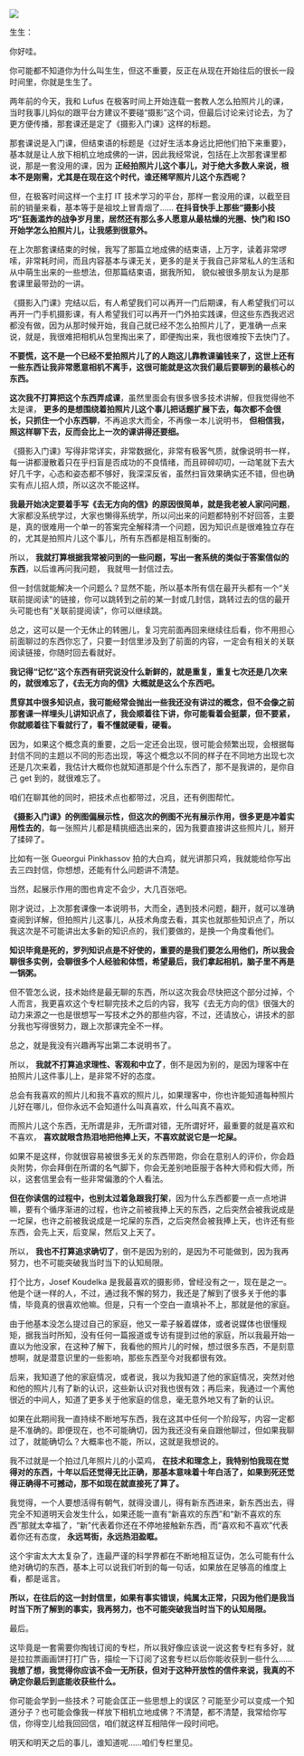 ![](https://static001.geekbang.org/resource/image/3f/d8/3f03a5b4f9eb72c85ee5ce25c9b343d8.jpg?wh=3000x1598)

生生：

你好哇。

你可能都不知道你为什么叫生生，但这不重要，反正在从现在开始往后的很长一段时间里，你就是生生了。

两年前的今天，我和 Lufus 在极客时间上开始连载一套教人怎么拍照片儿的课，当时我事儿妈似的跟平台方建议不要碰“摄影”这个词，但最后讨论来讨论去，为了更方便传播，那套课还是定了《摄影入门课》这样的标题。

那套课说是入门课，但结束语的标题是《过好生活本身远比把他们拍下来重要》，基本就是让人放下相机立地成佛的一讲，因此我经常说，包括在上次那套课里都说，那是一套没用的课，因为 **正经拍照片儿这个事儿，对于绝大多数人来说，根本不是刚需，尤其是在现在这个时代，谁还稀罕照片儿这个东西呢？**

但，在极客时间这样一个主打 IT 技术学习的平台，那样一套没用的课，以截至目前的销量来看，基本等于是祖坟上冒青烟了…… **在抖音快手上那些“摄影小技巧”狂轰滥炸的战争岁月里，居然还有那么多人愿意从最枯燥的光圈、快门和 ISO 开始学怎么拍照片儿，让我感到很意外。**

在上次那套课结束的时候，我写了那篇立地成佛的结束语，上万字，读着非常啰嗦，非常耗时间，而且内容基本与课无关，更多的是关于我自己非常私人的生活和从中萌生出来的一些想法，但那篇结束语，据我所知， 貌似被很多朋友认为是那套课里最带劲的一讲。

《摄影入门课》完结以后，有人希望我们可以再开一门后期课，有人希望我们可以再开一门手机摄影课，有人希望我们可以再开一门外拍实践课，但这些东西我迟迟都没有做，因为从那时候开始，我自己就已经不怎么拍照片儿了，更准确一点来说，就是，我很难把相机从包里掏出来了，即便掏出来，我也很难按下去快门了。

**不要慌，这不是一个已经不爱拍照片儿了的人跑这儿靠教课骗钱来了，这世上还有一些东西让我非常愿意相机不离手，这很可能就是这次我们最后要聊到的最核心的东西。**

**这次我不打算把这个东西弄成课**，虽然里面会有很多很多技术讲解，但我觉得他不太是课， **更多的是想围绕着拍照片儿这个事儿把话题扩展下去，每次都不会很长，只抓住一个小东西聊**，不再追求大而全，不再像一本儿说明书， **但相信我，照这样聊下去，反而会比上一次的课讲得还要细。**

《摄影入门课》写得非常详实，非常数据化，非常有极客气质，就像说明书一样，每一讲都漫散着只在乎扫盲是否成功的不良情绪，而且碎碎叨叨，一动笔就下去大好几千字，心态和姿态都不够好，我深深反省，虽然扫盲效果确实还不错，但也确实有点儿招人烦，所以这次不能这样。

**我最开始决定要着手写《去无方向的信》的原因很简单，就是我老被人家问问题**，大家都没系统学过，大家也懒得系统学，所以问出来的问题都特别不好回答，主要是，真的很难用一个单一的答案完全解释清一个问题，因为知识点是很难独立存在的，尤其是拍照片儿这个事儿，所有东西都是相互制衡的。

所以， **我就打算根据我常被问到的一些问题，写出一套系统的类似于答案信似的东西**，以后谁再问我问题， 我就甩一封信过去。

但一封信就能解决一个问题么？显然不能，所以基本所有信在最开头都有一个“关联前提阅读”的链接，你可以跳转到之前的某一封或几封信，跳转过去的信的最开头可能也有“关联前提阅读”，你可以继续跳。

总之，这可以是一个无休止的转圈儿，复习完前面再回来继续往后看，你不用担心前面聊过的东西你忘了，只要一封信里涉及到了前面的内容，一定会有相关的关联阅读链接，你随时回去看就好。

**我记得“记忆”这个东西有研究说没什么新鲜的，就是重复，重复七次还是几次来的，就很难忘了，《去无方向的信》大概就是这么个东西吧。**

**贯穿其中很多知识点，我可能经常会抛出一些我还没有讲过的概念，但不会像之前那套课一样埋头儿讲知识点了，我会顺着往下讲，你可能看着会挺蒙，但不要紧，你就顺着往下看就行了，看不懂就硬看，硬看。**

因为，如果这个概念真的重要，之后一定还会出现，很可能会频繁出现，会根据每封信不同的主题以不同的形态出现，等这个概念以不同的样子在不同地方出现七次还是几次来着，我估计大概你也就知道那是个什么东西了，那不是我讲的，是你自己 get 到的，就很难忘了。

咱们在聊其他的同时，把技术点也都带过，况且，还有例图帮忙。

**《摄影入门课》的例图偏展示性，但这次的例图不光有展示作用，很多更是冲着实用性去的**，每一张照片儿都是精挑细选出来的，因为我要直接讲这些照片儿，掰开了揉碎了。

比如有一张 Gueorgui Pinkhassov 拍的大白鸡，就光讲那只鸡，我就能给你写出去三四封信，你想想，还能有什么问题讲不清楚。

当然，起展示作用的图也肯定不会少，大几百张吧。

刚才说过，上次那套课像一本说明书，大而全，遇到技术问题，翻开，就可以准确查阅到详解，但拍照片儿这事儿，从技术角度去看，其实也就那些知识点了，所以我这次是不可能讲出太多新的知识点的，我们要做的，是换一个角度看他们。

**知识毕竟是死的，罗列知识点是不好使的，重要的是我们要怎么用他们，所以我会聊很多实例，会聊很多个人经验和体悟，希望最后，我们拿起相机，脑子里不再是一锅粥。**

但不管怎么说，技术始终是最无聊的东西，所以这次我会尽快把这个部分过掉，个人而言，我更喜欢这个专栏聊完技术之后的内容，我写《去无方向的信》很强大的动力来源之一也是很想写一写技术之外的那些内容，不过，还请放心，讲技术的部分我也写得很努力，跟上次那课完全不一样。

总之，就是我没有兴趣再写出第二本说明书了。

所以， **我就不打算追求理性、客观和中立了**，倒不是因为别的，是因为理客中在拍照片儿这件事儿上，是非常不好的态度。

总会有我喜欢的照片儿和我不喜欢的照片儿，如果理客中，你也许能知道每种照片儿好在哪儿，但你永远不会知道什么叫真喜欢，什么叫真不喜欢。

而照片儿这个东西，无所谓是非，无所谓对错，无所谓好坏，最重要的就是喜欢和不喜欢， **喜欢就眼含热泪地把他捧上天，不喜欢就说它是一坨屎。**

如果不是这样，你就很容易被很多无关的东西带跑，你会在意别人的评价，你会趋炎附势，你会拜倒在所谓的名气脚下，你会无差别地臣服于各种大师和假大师，所以，这套信里会有一些非常偏激的个人看法。

**但在你读信的过程中，也别太过着急跟我打架**，因为什么东西都要一点一点地讲嘛，要有个循序渐进的过程，也许之前被我捧上天的东西，之后突然会被我说成是一坨屎，也许之前被我说成是一坨屎的东西，之后突然会被我捧上天，也许还有些东西，会先上天，后变屎，然后又上天了。

所以， **我也不打算追求确切了**，倒不是因为别的，是因为不可能做到，因为我再努力，也不可能突破我当时当下的认知局限。

打个比方，Josef Koudelka 是我最喜欢的摄影师，曾经没有之一，现在是之一。他是个谜一样的人，不过，通过我不懈的努力，我还是了解到了很多关于他的事情，毕竟真的很喜欢他嘛。但是，只有一个空白一直填补不上，那就是他的家庭。

由于他基本没怎么提过自己的家庭，他又一辈子躲着媒体，或者说媒体也很懂规矩，据我当时所知，没有任何一篇报道或专访有提到过他的家庭，所以我最开始一直以为他没家，在这种了解下，我看他的照片儿的时候，想过很多东西，不是刻意想啊，就是潜意识里的一些影响，那些东西至今对我都很有效。

后来，我知道了他的家庭情况，或者说，我以为我知道了他的家庭情况，突然对他和他的照片儿有了新的认识，这些新认识对我也很有效；再后来，我通过一个离他很近的中间人，知道了更多关于他家庭的信息，毫无意外地又有了新的认识。

如果在此期间我一直持续不断地写东西，我在这其中任何一个阶段写，内容一定都是不准确的。即便现在，也不可能确切，因为我还没有亲⾃跟他聊过，但如果我聊过了，就能确切么？大概率也不能，所以，这就是我想说的。

我不过就是一个拍过几年照片儿的小菜鸡， **在技术和理念上，我特别怕我现在觉得对的东西，十年以后还觉得无比正确，那基本意味着十年白活了，如果到死还觉得正确得不可撼动，那不如现在就直接死了算了。**

我觉得，一个人要想活得有朝气，就得没谱儿，得有新东西进来，新东西出去，得完全不知道明天会发生什么，如果还能一直有“新喜欢的东西”和“新不喜欢的东西”那就太幸福了，“新”代表着你还在不停地接触新东西，而“喜欢和不喜欢”代表着你还有态度， **永远骂街，永远热泪盈眶。**

这个宇宙太大太复杂了，连最严谨的科学界都在不断地相互证伪，怎么可能有什么绝对确切的东西，基本上可以说我们听到的每一句话，如果放在足够高的维度上看，都是谣言。

**所以，在往后的这一封封信里，如果有事实错误，纯属太正常，只因为他们是我当时当下所了解到的事实，我再努力，也不可能突破我当时当下的认知局限。**

最后。

这毕竟是一套需要你掏钱订阅的专栏，所以我好像应该说一说这套专栏有多好，就是拉拉票画画饼打打⼴告，描绘一下订阅了这套专栏以后你能收获到一些什么…… **我想了想，我觉得你应该不会一无所获，但对于这种开放性的信件来说，我真的不确定你最后到底能收获些什么。**

你可能会学到一些技术？可能会匡正一些思想上的误区？可能至少可以变成一个知道分子？也可能会像我一样放下相机立地成佛？不清楚，都不清楚，我常给你写信，你得空儿给我回回信，咱们就这样互相陪伴一段时间吧。

明天和明天之后的事儿，谁知道呢……咱们专栏里见。
